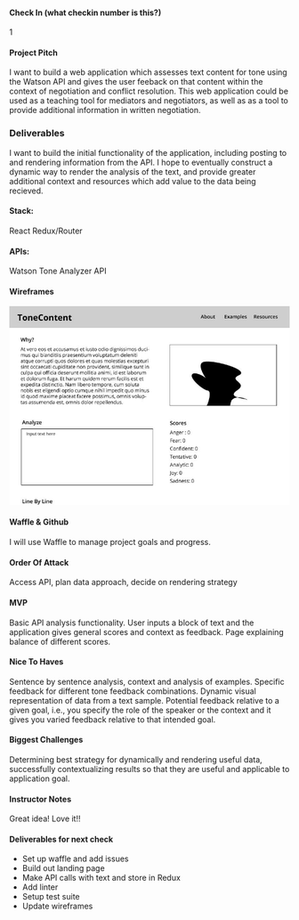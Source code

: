 

#### Check In (what checkin number is this?)
1

#### Project Pitch
I want to build a web application which assesses text content for tone using the Watson API and gives the user feeback on that content within the context of negotiation and conflict resolution. This web application could be used as a teaching tool for mediators and negotiators, as well as as a tool to provide additional information in written negotiation. 

### Deliverables
I want to build the initial functionality of the application, including posting to and rendering information from the API. I hope to eventually construct a dynamic way to render the analysis of the text, and provide greater additional context and resources which add value to the data being recieved.

#### Stack:
React
Redux/Router

#### APIs:
Watson Tone Analyzer API

#### Wireframes
![wireframe](./personal-project-wireframe.jpg)

#### Waffle & Github
I will use Waffle to manage project goals and progress.

#### Order Of Attack
Access API, plan data approach, decide on rendering strategy

#### MVP
Basic API analysis functionality. User inputs a block of text and the application gives general scores and context as feedback. Page explaining balance of different scores.

#### Nice To Haves
Sentence by sentence analysis, context and analysis of examples. Specific feedback for different tone feedback combinations.
Dynamic visual representation of data from a text sample. Potential feedback relative to a given goal, i.e., you specify the role of the speaker or the context and it gives you varied feedback relative to that intended goal. 

#### Biggest Challenges
Determining best strategy for dynamically and rendering useful data, successfully contextualizing results so that they are useful and applicable to application goal.

#### Instructor Notes

Great idea! Love it!!

#### Deliverables for next check

* Set up waffle and add issues
* Build out landing page
* Make API calls with text and store in Redux
* Add linter
* Setup test suite
* Update wireframes

